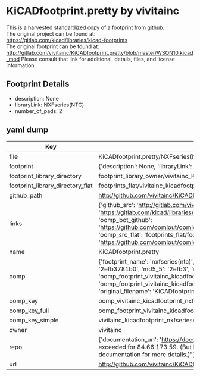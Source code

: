 # KiCADfootprint.pretty by vivitainc  
This is a harvested standardized copy of a footprint from github.  
The original project can be found at:  
https://gitlab.com/kicad/libraries/kicad-footprints  
The original footprint can be found at:
http://gitlab.com/vivitainc/KiCADfootprint.pretty/blob/master/WSON10.kicad_mod
Please consult that link for additional, details, files, and license information.  
## Footprint Details
* description: None  
* libraryLink: NXFseries(NTC)  
* number_of_pads: 2  
## yaml dump  
| Key | Value |  
| --- | --- |  
| file | KiCADfootprint.pretty/NXFseries(NTC).kicad_mod |  
| footprint | {'description': None, 'libraryLink': 'NXFseries(NTC)', 'number_of_pads': 2} |  
| footprint_library_directory | footprint_library_owner/vivitainc_KiCADfootprint.pretty |  
| footprint_library_directory_flat | footprints_flat/vivitainc_kicadfootprint_nxfseries(ntc)/working |  
| github_path | http://github.com/vivitainc/KiCADfootprint.pretty/blob/master/NXFseries(NTC).kicad_mod |  
| links | {'github_src': 'http://gitlab.com/vivitainc/KiCADfootprint.pretty/blob/master/WSON10.kicad_mod', 'github_src_repo': 'https://gitlab.com/kicad/libraries/kicad-footprints', 'oomp_bot': 'footprints/vivitainc_kicadfootprint_nxfseries(ntc)/working', 'oomp_bot_github': 'https://github.com/oomlout/oomlout_oomp_footprint_bot/tree/main/footprints/vivitainc_kicadfootprint_nxfseries(ntc)/working', 'oomp_src_flat': 'footprints_flat/footprints_flat/vivitainc_kicadfootprint_nxfseries(ntc)/working', 'oomp_src_flat_github': 'https://github.com/oomlout/oomlout_oomp_footprint_src/tree/main/footprints_flat/vivitainc_kicadfootprint_nxfseries(ntc)/working'} |  
| name | KiCADfootprint.pretty |  
| oomp | {'footprint_name': 'nxfseries(ntc)', 'library_name': 'kicadfootprint', 'md5': '2efb3781b000183e77ccc4cb693993c1', 'md5_10': '2efb3781b0', 'md5_5': '2efb3', 'md5_6': '2efb37', 'oomp_key': 'oomp_vivitainc_kicadfootprint_nxfseries(ntc)', 'oomp_key_extra': 'oomp_footprint_vivitainc_kicadfootprint_nxfseries(ntc)', 'oomp_key_full': 'oomp_footprint_vivitainc_kicadfootprint_nxfseries(ntc)_2efb37', 'oomp_key_simple': 'vivitainc_kicadfootprint_nxfseries(ntc)', 'original_filename': 'KiCADfootprint.pretty/NXFseries(NTC).kicad_mod', 'owner_name': 'vivitainc'} |  
| oomp_key | oomp_vivitainc_kicadfootprint_nxfseries(ntc) |  
| oomp_key_full | oomp_footprint_vivitainc_kicadfootprint_nxfseries(ntc) |  
| oomp_key_simple | vivitainc_kicadfootprint_nxfseries(ntc) |  
| owner | vivitainc |  
| repo | {'documentation_url': 'https://docs.github.com/rest/overview/resources-in-the-rest-api#rate-limiting', 'message': "API rate limit exceeded for 84.66.173.59. (But here's the good news: Authenticated requests get a higher rate limit. Check out the documentation for more details.)"} |  
| url | http://github.com/vivitainc/KiCADfootprint.pretty |  

